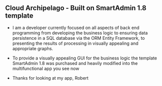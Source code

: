 ## Cloud Archipelago - Built on SmartAdmin 1.8 template

- I am a developer currently focused on all aspects of back end programming from developing the business logic to ensuring data persistence in a SQL database via the ORM Entity Framework, to presenting the results of processing in visually appealing and appropriate graphs.

- To provide a visually appealing GUI for the business logic the template SmartAdmin 1.8 was purchased and heavily modified into the multifunctional app you see now

- Thanks for looking at my app,
Robert